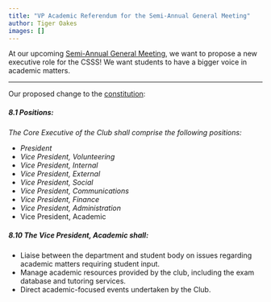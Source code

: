 ```yaml
---
title: "VP Academic Referendum for the Semi-Annual General Meeting"
author: Tiger Oakes
images: []
---
```


At our upcoming [Semi-Annual General Meeting](/events/2019/03/22/general-meeting/), 
we want to propose a new executive role for the CSSS! We want students to have a bigger voice
in academic matters.

---

Our proposed change to the [constitution](/about/constitution): 

##### _8.1 Positions:_
_The Core Executive of the Club shall comprise the following positions:_

- _President_
- _Vice President, Volunteering_
- _Vice President, Internal_
- _Vice President, External_
- _Vice President, Social_
- _Vice President, Communications_
- _Vice President, Finance_
- _Vice President, Administration_
- Vice President, Academic

##### 8.10 The Vice President, Academic shall:
- Liaise between the department and student body on issues regarding academic matters requiring student input.
- Manage academic resources provided by the club, including the exam database and tutoring services.
- Direct academic-focused events undertaken by the Club.
